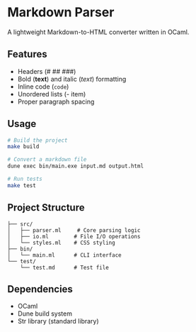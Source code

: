 # Markdown Parser

A lightweight Markdown-to-HTML converter written in OCaml.

## Features

- Headers (# ## ###)
- Bold (**text**) and italic (*text*) formatting
- Inline code (`code`)
- Unordered lists (- item)
- Proper paragraph spacing

## Usage

```bash
# Build the project
make build

# Convert a markdown file
dune exec bin/main.exe input.md output.html

# Run tests
make test
```

## Project Structure

```
├── src/
│   ├── parser.ml     # Core parsing logic
│   ├── io.ml        # File I/O operations
│   └── styles.ml    # CSS styling
├── bin/
│   └── main.ml      # CLI interface
└── test/
    └── test.md      # Test file
```

## Dependencies

- OCaml
- Dune build system
- Str library (standard library)